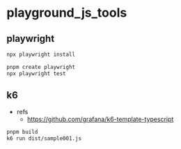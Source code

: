 # playground_js_tools

## playwright

```bash
npx playwright install

pnpm create playwright
npx playwright test
```

## k6
- refs
  - https://github.com/grafana/k6-template-typescript

```bash
pnpm build
k6 run dist/sample001.js
```